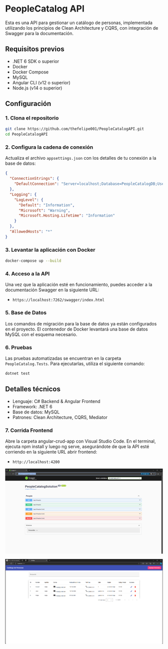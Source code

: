 
# PeopleCatalog API

Esta es una API para gestionar un catálogo de personas, implementada utilizando los principios de Clean Architecture y CQRS, con integración de Swagger para la documentación.

## Requisitos previos

- .NET 6 SDK o superior
- Docker
- Docker Compose
- MySQL
- Angular CLI (v12 o superior)
- Node.js (v14 o superior)


## Configuración

### 1. Clona el repositorio
```bash
git clone https://github.com/thefelipe001/PeopleCatalogAPI.git
cd PeopleCatalogAPI
```

### 2. Configura la cadena de conexión
Actualiza el archivo `appsettings.json` con los detalles de tu conexión a la base de datos:

```json
{
  "ConnectionStrings": {
    "DefaultConnection": "Server=localhost;Database=PeopleCatalogDB;User=root;Password=1234;"
  },
  "Logging": {
    "LogLevel": {
      "Default": "Information",
      "Microsoft": "Warning",
      "Microsoft.Hosting.Lifetime": "Information"
    }
  },
  "AllowedHosts": "*"
}
```

### 3. Levantar la aplicación con Docker
```bash
docker-compose up --build
```

### 4. Acceso a la API
Una vez que la aplicación esté en funcionamiento, puedes acceder a la documentación Swagger en la siguiente URL:

- `https://localhost:7262/swagger/index.html`

### 5. Base de Datos
Los comandos de migración para la base de datos ya están configurados en el proyecto. El contenedor de Docker levantará una base de datos MySQL con el esquema necesario.

### 6. Pruebas
Las pruebas automatizadas se encuentran en la carpeta `PeopleCatalog.Tests`. Para ejecutarlas, utiliza el siguiente comando:

```bash
dotnet test
```

## Detalles técnicos
- Lenguaje: C# Backend & Angular Frontend
- Framework: .NET 6
- Base de datos: MySQL
- Patrones: Clean Architecture, CQRS, Mediator


### 7. Corrida Frontend

Abre la carpeta angular-crud-app con Visual Studio Code. En el terminal, ejecuta npm install y luego ng serve, asegurándote de que la API esté corriendo en la siguiente URL abrir frontend:

- `http://localhost:4200`



![alt text](image-2.png)

![alt text](image.png)